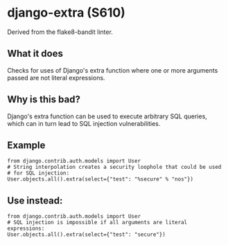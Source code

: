 # django-extra (S610)
Derived from the flake8-bandit linter.
## What it does
Checks for uses of Django's extra function where one or more arguments
passed are not literal expressions.
## Why is this bad?
Django's extra function can be used to execute arbitrary SQL queries,
which can in turn lead to SQL injection vulnerabilities.
## Example
```
from django.contrib.auth.models import User
# String interpolation creates a security loophole that could be used
# for SQL injection:
User.objects.all().extra(select={"test": "%secure" % "nos"})
```
## Use instead:
```
from django.contrib.auth.models import User
# SQL injection is impossible if all arguments are literal expressions:
User.objects.all().extra(select={"test": "secure"})
```